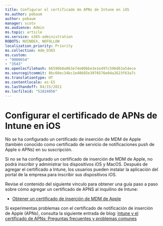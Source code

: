 ```yaml
---
title: Configurar el certificado de APNs de Intune en iOS
ms.author: pebaum
author: pebaum
manager: scotv
ms.audience: Admin
ms.topic: article
ms.service: o365-administration
ROBOTS: NOINDEX, NOFOLLOW
localization_priority: Priority
ms.collection: Adm_O365
ms.custom:
- "9000654"
- "3543"
ms.openlocfilehash: 66590b8a063e74e80bbe3e1e497c596d63a54ece
ms.sourcegitcommit: 8bc60ec34bc1e40685e3976576e04a2623f63a7c
ms.translationtype: HT
ms.contentlocale: es-ES
ms.lasthandoff: 04/15/2021
ms.locfileid: "51824056"
---
```

# <a name="intune-ios-set-up-apns-certificate"></a>Configurar el certificado de APNs de Intune en iOS

No se ha configurado un certificado de inserción de MDM de Apple (también conocido como certificado de servicio de notificaciones push de Apple o APNs) en su suscripción.

Si no se ha configurado un certificado de inserción de MDM de Apple, no podrá inscribir y administrar los dispositivos iOS y MacOS. Después de agregar el certificado a Intune, los usuarios pueden instalar la aplicación del portal de la empresa para inscribir sus dispositivos iOS.

Revise el contenido del siguiente vínculo para obtener una guía paso a paso sobre cómo agregar un certificado de APNS al inquilino de Intune:

- [Obtener un certificado de inserción de MDM de Apple](https://docs.microsoft.com/mem/intune/enrollment/apple-mdm-push-certificate-get)

Si experimentas problemas con el certificado de notificación de inserción de Apple (APNs), consulta la siguiente entrada de blog: [Intune y el certificado de APNs: Preguntas frecuentes y problemas comunes](https://techcommunity.microsoft.com/t5/Intune-Customer-Success/Intune-and-the-APNs-certificate-FAQ-and-common-issues/ba-p/280121)
